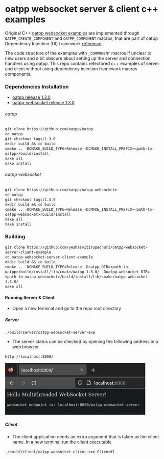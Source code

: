 # oatpp websocket server & client c++ examples

Original C++ [oatpp websocket examples](https://github.com/oatpp/example-websocket) are implemented through `OATPP_CREATE_COMPONENT` and `OATPP_COMPONENT` macros,
that are part of oatpp Dependency Injection (DI) framework [reference](https://oatpp.io/api/latest/oatpp/core/macro/component/).

The code structure of the examples with `_COMPONENT` macros if unclear to new users and a bit obscure about setting up the server and connection handlers using oatpp.
This repo contains refectored c++ examples of server and client without using dependency injection framework macros components.

### Dependencies Installation

- [oatpp release 1.3.0](https://github.com/oatpp/oatpp/releases/tag/1.3.0)
- [oatpp-websocket release 1.3.0](https://github.com/oatpp/oatpp-websocket/releases/tag/1.3.0)

###### oatpp

```
git clone https://github.com/oatpp/oatpp
cd oatpp
git checkout tags/1.3.0
mkdir build && cd build
cmake .. -DCMAKE_BUILD_TYPE=Release -DCMAKE_INSTALL_PREFIX=<path-to-oatpp>/build/install
make all
make install
```

###### oatpp-websocket

```
git clone https://github.com/oatpp/oatpp-websockete
cd oatpp
git checkout tags/1.3.0
mkdir build && cd build
cmake .. -DCMAKE_BUILD_TYPE=Release -DCMAKE_INSTALL_PREFIX=<path-to-oatpp-websocket>/build/install
make all
make install
```

### Building

```
git clone https://github.com/yeshasvitirupachuri/oatpp-websocket-server-client-example
cd oatpp-websocket-server-client-example
mkdir build && cd build
cmake .. -DCMAKE_BUILD_TYPE=Release -Doatpp_DIR=<path-to-oatpp>/build/install/lib/cmake/oatpp-1.3.0/ -Doatpp-websocket_DIR=<path-to-oatpp-websocket>/build/install/lib/cmake/oatpp-websocket-1.3.0/
make all
```

#### Running Server & Client

- Open a new terminal and go to the repo root directory

##### Server

`./build/server/oatpp-websocket-server-exe`

- The server status can be checked by opening the following address in a web browser

`http://localhost:8000/`

![](./misc/server_root.png)


##### Client

- The client application needs an extra argument that is taken as the client name. In a new terminal run the client executable

`./build/client/oatpp-websocket-client-exe Client#1`
